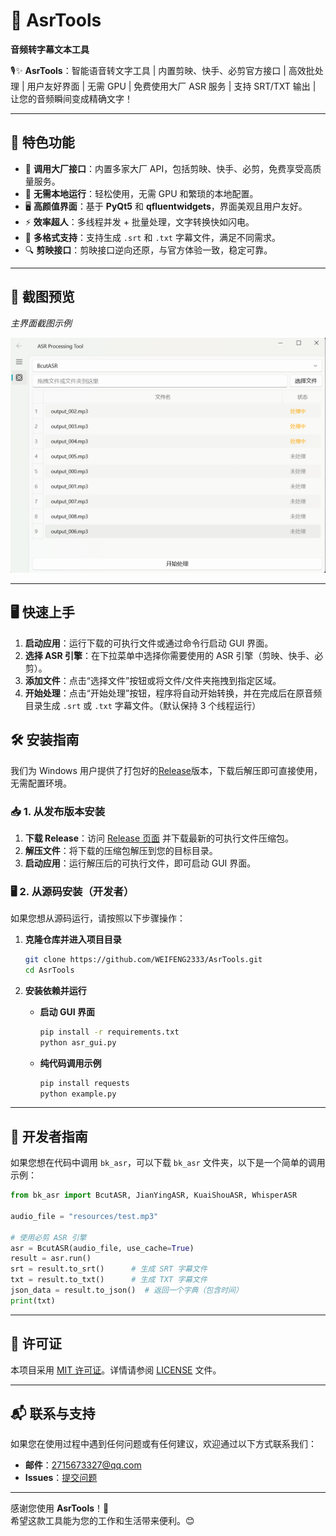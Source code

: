 # 🎤 AsrTools

**音频转字幕文本工具**

🎙️✨ **AsrTools**：智能语音转文字工具 | 内置剪映、快手、必剪官方接口 | 高效批处理 | 用户友好界面 | 无需 GPU | 免费使用大厂 ASR 服务 | 支持 SRT/TXT 输出 | 让您的音频瞬间变成精确文字！

---

## 🌟 **特色功能**

- 💸 **调用大厂接口**：内置多家大厂 API，包括剪映、快手、必剪，免费享受高质量服务。
- 🚀 **无需本地运行**：轻松使用，无需 GPU 和繁琐的本地配置。
- 🖥️ **高颜值界面**：基于 **PyQt5** 和 **qfluentwidgets**，界面美观且用户友好。
- ⚡ **效率超人**：多线程并发 + 批量处理，文字转换快如闪电。
- 📄 **多格式支持**：支持生成 `.srt` 和 `.txt` 字幕文件，满足不同需求。
- 🔍 **剪映接口**：剪映接口逆向还原，与官方体验一致，稳定可靠。

---

## 📸 **截图预览**

*主界面截图示例*

![主界面](resources/main_window.png)

---
## 🖥️ **快速上手**

1. **启动应用**：运行下载的可执行文件或通过命令行启动 GUI 界面。
2. **选择 ASR 引擎**：在下拉菜单中选择你需要使用的 ASR 引擎（剪映、快手、必剪）。
3. **添加文件**：点击“选择文件”按钮或将文件/文件夹拖拽到指定区域。
4. **开始处理**：点击“开始处理”按钮，程序将自动开始转换，并在完成后在原音频目录生成 `.srt` 或 `.txt` 字幕文件。（默认保持 3 个线程运行）

## 🛠️ **安装指南**

我们为 Windows 用户提供了打包好的[Release](https://github.com/WEIFENG2333/AsrTools/releases)版本，下载后解压即可直接使用，无需配置环境。

### 📥 **1. 从发布版本安装**

1. **下载 Release**：访问 [Release 页面](https://github.com/WEIFENG2333/AsrTools/releases) 并下载最新的可执行文件压缩包。
2. **解压文件**：将下载的压缩包解压到您的目标目录。
3. **启动应用**：运行解压后的可执行文件，即可启动 GUI 界面。

### 🖥️ **2. 从源码安装（开发者）**

如果您想从源码运行，请按照以下步骤操作：

1. **克隆仓库并进入项目目录**

    ```bash
    git clone https://github.com/WEIFENG2333/AsrTools.git
    cd AsrTools
    ```

2. **安装依赖并运行**

    - **启动 GUI 界面**

        ```bash
        pip install -r requirements.txt
        python asr_gui.py
        ```

    - **纯代码调用示例**

        ```bash
        pip install requests
        python example.py
        ```

---

## 📝 **开发者指南**

如果您想在代码中调用 `bk_asr`，可以下载 `bk_asr` 文件夹，以下是一个简单的调用示例：

```python
from bk_asr import BcutASR, JianYingASR, KuaiShouASR, WhisperASR

audio_file = "resources/test.mp3"

# 使用必剪 ASR 引擎
asr = BcutASR(audio_file, use_cache=True)
result = asr.run()
srt = result.to_srt()      # 生成 SRT 字幕文件
txt = result.to_txt()      # 生成 TXT 字幕文件
json_data = result.to_json()  # 返回一个字典（包含时间）
print(txt)
```

---

## 📄 **许可证**

本项目采用 [MIT 许可证](https://opensource.org/licenses/MIT)。详情请参阅 [LICENSE](https://github.com/WEIFENG2333/AsrTools/blob/main/LICENSE) 文件。

---

## 📬 **联系与支持**

如果您在使用过程中遇到任何问题或有任何建议，欢迎通过以下方式联系我们：

- **邮件**：2715673327@qq.com
- **Issues**：[提交问题](https://github.com/WEIFENG2333/AsrTools/issues)

---

感谢您使用 **AsrTools**！🎉  
希望这款工具能为您的工作和生活带来便利。😊

